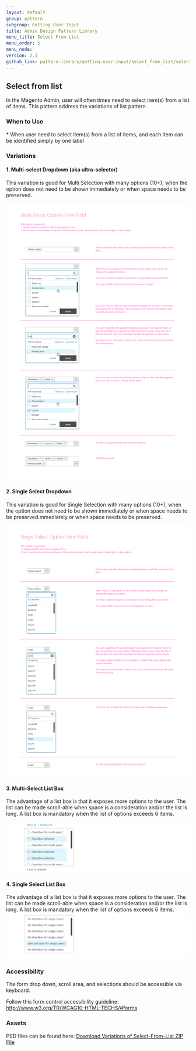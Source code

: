 ```yaml
---
layout: default
group: pattern
subgroup: Getting User Input
title: Admin Design Pattern Library
menu_title: Select From List
menu_order: 5
menu_node:
version: 2.1
github_link: pattern-library/getting-user-input/select_from_list/select_from_list.md
---
```


## Select from list
In the Magento Admin, user will often times need to select item(s) from a list of items. This pattern address the variations of list pattern.


<h3 id="whentouse">When to Use</h3>
* When user need to select item(s) from a list of items, and each item can be identified simply by one label

<h3 id="variations">Variations</h3>

<h4>1. Multi-select Dropdown (aka ultra-selector)</h4>

This variation is good for Multi Selection with many options (10+), when the option does not need to be shown immediately or when space needs to be preserved.

<img src="img/forms_multi-select_formElement2.png">

<h4>2. Single Select Dropdown </h4>

This variation is good for Single Selection with many options (10+), when the option does not need to be shown immediately or when space needs to be preserved.mmediately or when space needs to be preserved.

<img src="img/forms_single-select_formElement.png">


<h4>3. Multi-Select List Box</h4>

The advantage of a list box is that it exposes more options to the user. The list can be made scroll-able when space is a consideration and/or the list is long. A list box is mandatory when the list of options exceeds 6 items.

<img src="img/listbox-multi.png">

<h4>4. Single Select List Box</h4>

The advantage of a list box is that it exposes more options to the user. The list can be made scroll-able when space is a consideration and/or the list is long. A list box is mandatory when the list of options exceeds 6 items.
<img src="img/Listbox-single.png">


<h3 id="accessibility">Accessibility</h3>

The form drop down, scroll area, and selections should be accessible via keyboard.

Follow this form control accessibility guideline: 
 <a href="http://www.w3.org/TR/WCAG10-HTML-TECHS/#forms">http://www.w3.org/TR/WCAG10-HTML-TECHS/#forms <a>


<h3 id="assets">Assets</h3>
PSD files can be found here:
<a href="src/Magento_select_from_list_srce.zip">Download Variations of Select-From-List ZIP File</a>
